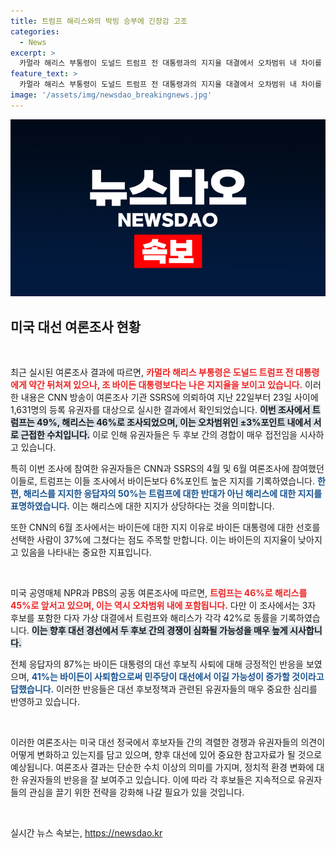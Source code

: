 ```yaml
---
title: 트럼프 해리스와의 박빙 승부에 긴장감 고조
categories:
  - News
excerpt: >
  카멀라 해리스 부통령이 도널드 트럼프 전 대통령과의 지지율 대결에서 오차범위 내 차이를 보이며, 조 바이든보다 높은 지지를 얻고 있다는 여론조사 결과가 발표되었습니다. 바이든의 후보 사퇴가 민주당에 긍정적 영향을 줄지 주목됩니다. 클릭해 자세한 내용을 확인하세요!
feature_text: >
  카멀라 해리스 부통령이 도널드 트럼프 전 대통령과의 지지율 대결에서 오차범위 내 차이를 보이며, 조 바이든보다 높은 지지를 얻고 있다는 여론조사 결과가 발표되었습니다. 바이든의 후보 사퇴가 민주당에 긍정적 영향을 줄지 주목됩니다. 클릭해 자세한 내용을 확인하세요!
image: '/assets/img/newsdao_breakingnews.jpg'
---
```


<p><img src="/assets/img/newsdao_breakingnews.jpg" alt="implanttips 속보" /></p>

<h2 data-ke-size="size26">미국 대선 여론조사 현황</h2>

<p data-ke-size="size16">&nbsp;</p>

<p>최근 실시된 여론조사 결과에 따르면, <b><span style="color: #ee2323;">카멀라 해리스 부통령은 도널드 트럼프 전 대통령에게 약간 뒤처져 있으나, 조 바이든 대통령보다는 나은 지지율을 보이고 있습니다.</span></b> 이러한 내용은 CNN 방송이 여론조사 기관 SSRS에 의뢰하여 지난 22일부터 23일 사이에 1,631명의 등록 유권자를 대상으로 실시한 결과에서 확인되었습니다. <b><span style="background-color: #21538527;">이번 조사에서 트럼프는 49%, 해리스는 46%로 조사되었으며, 이는 오차범위인 ±3%포인트 내에서 서로 근접한 수치입니다.</span></b> 이로 인해 유권자들은 두 후보 간의 경합이 매우 접전임을 시사하고 있습니다. </p>

<p>특히 이번 조사에 참여한 유권자들은 CNN과 SSRS의 4월 및 6월 여론조사에 참여했던 이들로, 트럼프는 이들 조사에서 바이든보다 6%포인트 높은 지지를 기록하였습니다. <b><span style="color: #1a5490;">한편, 해리스를 지지한 응답자의 50%는 트럼프에 대한 반대가 아닌 해리스에 대한 지지를 표명하였습니다.</span></b> 이는 해리스에 대한 지지가 상당하다는 것을 의미합니다. </p>

<p>또한 CNN의 6월 조사에서는 바이든에 대한 지지 이유로 바이든 대통령에 대한 선호를 선택한 사람이 37%에 그쳤다는 점도 주목할 만합니다. 이는 바이든의 지지율이 낮아지고 있음을 나타내는 중요한 지표입니다. </p>

<p data-ke-size="size16">&nbsp;</p>

<p>미국 공영매체 NPR과 PBS의 공동 여론조사에 따르면, <b><span style="color: #ee2323;">트럼프는 46%로 해리스를 45%로 앞서고 있으며, 이는 역시 오차범위 내에 포함됩니다.</span></b> 다만 이 조사에서는 3자 후보를 포함한 다자 가상 대결에서 트럼프와 해리스가 각각 42%로 동률을 기록하였습니다. <b><span style="background-color: #21538527;">이는 향후 대선 경선에서 두 후보 간의 경쟁이 심화될 가능성을 매우 높게 시사합니다.</span></b> </p>

<p>전체 응답자의 87%는 바이든 대통령의 대선 후보직 사퇴에 대해 긍정적인 반응을 보였으며, <b><span style="color: #1a5490;">41%는 바이든이 사퇴함으로써 민주당이 대선에서 이길 가능성이 증가할 것이라고 답했습니다.</span></b> 이러한 반응들은 대선 후보정책과 관련된 유권자들의 매우 중요한 심리를 반영하고 있습니다. </p>

<p data-ke-size="size16">&nbsp;</p>

<p>이러한 여론조사는 미국 대선 정국에서 후보자들 간의 격렬한 경쟁과 유권자들의 의견이 어떻게 변화하고 있는지를 담고 있으며, 향후 대선에 있어 중요한 참고자료가 될 것으로 예상됩니다. 여론조사 결과는 단순한 수치 이상의 의미를 가지며, 정치적 환경 변화에 대한 유권자들의 반응을 잘 보여주고 있습니다. 이에 따라 각 후보들은 지속적으로 유권자들의 관심을 끌기 위한 전략을 강화해 나갈 필요가 있을 것입니다. </p>

<p data-ke-size="size16">&nbsp;</p>
실시간 뉴스 속보는, <a href="https://newsdao.kr" rel="dofollow">https://newsdao.kr</a>


